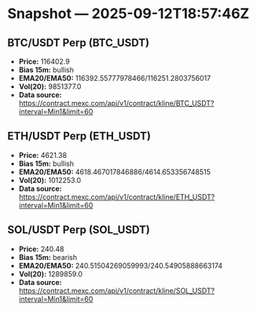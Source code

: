 # Snapshot — 2025-09-12T18:57:46Z

## BTC/USDT Perp (BTC_USDT)
- **Price:** 116402.9
- **Bias 15m:** bullish
- **EMA20/EMA50:** 116392.55777978466/116251.2803756017
- **Vol(20):** 9851377.0
- **Data source:** https://contract.mexc.com/api/v1/contract/kline/BTC_USDT?interval=Min1&limit=60

## ETH/USDT Perp (ETH_USDT)
- **Price:** 4621.38
- **Bias 15m:** bullish
- **EMA20/EMA50:** 4618.467017846886/4614.653356748515
- **Vol(20):** 1012253.0
- **Data source:** https://contract.mexc.com/api/v1/contract/kline/ETH_USDT?interval=Min1&limit=60

## SOL/USDT Perp (SOL_USDT)
- **Price:** 240.48
- **Bias 15m:** bearish
- **EMA20/EMA50:** 240.51504269059993/240.54905888663174
- **Vol(20):** 1289859.0
- **Data source:** https://contract.mexc.com/api/v1/contract/kline/SOL_USDT?interval=Min1&limit=60
